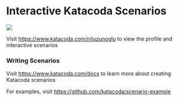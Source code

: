 # Interactive Katacoda Scenarios

[![](http://shields.katacoda.com/katacoda/niluzunoglu/count.svg)](https://www.katacoda.com/niluzunoglu "Get your profile on Katacoda.com")

Visit https://www.katacoda.com/niluzunoglu to view the profile and interactive scenarios

### Writing Scenarios
Visit https://www.katacoda.com/docs to learn more about creating Katacoda scenarios

For examples, visit https://github.com/katacoda/scenario-example
